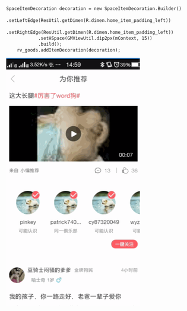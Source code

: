     SpaceItemDecoration decoration = new SpaceItemDecoration.Builder()
                .setLeftEdge(ResUtil.getDimen(R.dimen.home_item_padding_left))
                .setRightEdge(ResUtil.getDimen(R.dimen.home_item_padding_left))
                .setHSpace(GMViewUtil.dip2px(mContext, 15))
                .build();
        rv_goods.addItemDecoration(decoration);
![image](https://github.com/Zhai-WenWu/RecyclerviewSpace/blob/master/123.gif)
